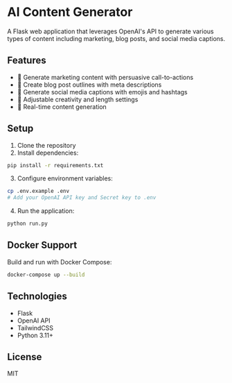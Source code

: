 # AI Content Generator

A Flask web application that leverages OpenAI's API to generate various types of content including marketing, blog posts, and social media captions.

## Features

- 🚀 Generate marketing content with persuasive call-to-actions
- 📝 Create blog post outlines with meta descriptions
- 💬 Generate social media captions with emojis and hashtags
- 🎨 Adjustable creativity and length settings
- 🎯 Real-time content generation

## Setup

1. Clone the repository
2. Install dependencies:
```sh
pip install -r requirements.txt
```

3. Configure environment variables:
```sh
cp .env.example .env
# Add your OpenAI API key and Secret key to .env
```

4. Run the application:
```sh
python run.py
```

## Docker Support

Build and run with Docker Compose:
```sh
docker-compose up --build
```

## Technologies

- Flask
- OpenAI API
- TailwindCSS
- Python 3.11+

## License

MIT
